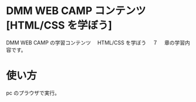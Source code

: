 # DMM WEB CAMP コンテンツ[HTML/CSS を学ぼう]　

DMM WEB CAMP の学習コンテンツ　 HTML/CSS を学ぼう　 ７ 　章の学習内容です。

# 使い方

pc のプラウザで実行。
